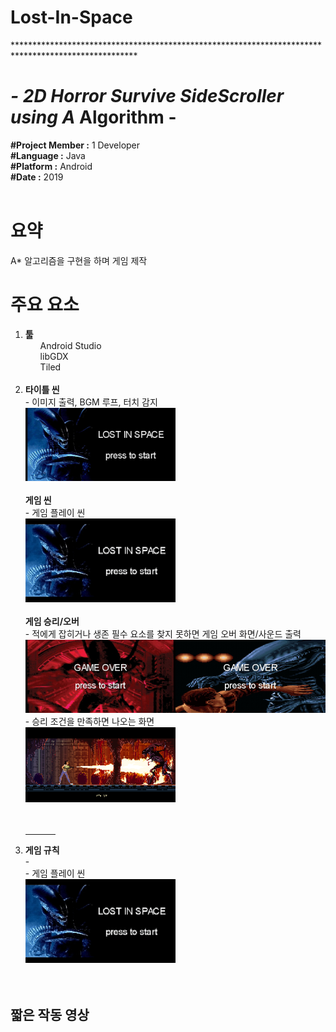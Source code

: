 # Lost-In-Space
*****************************************************************************************************<h1>- 2D Horror Survive SideScroller using A* Algorithm -</h1>
<article>
<b>#Project Member :</b> 1 Developer<br>
<b>#Language :</b> Java<br>
<b>#Platform :</b> Android<br>
<b>#Date :</b> 2019<br>
</article>
<br>

<body>
  <h1>요약</h1>
  <div>
    <p>
      A* 알고리즘을 구현을 하며 게임 제작<br>
    </p>
  </div>
  
  <h1>주요 요소</h1>
  <div>
    <ol>
      <li><b>툴</b><br>
          <ul>Android Studio</ul>
          <ul>libGDX</ul>
          <ul>Tiled</ul>
      </li>
      <br>
      <li>
          <b>타이틀 씬</b><br>
          - 이미지 출력, BGM 루프, 터치 감지<br>
          <img src="Image/title.jpg" width="50%">
        <br>
        <br>           
          <b>게임 씬</b><br>
          - 게임 플레이 씬<br>
          <img src="Image/path2.gif" width="50%">
        <br>
        <br> 
          <b>게임 승리/오버</b><br>
          - 적에게 잡히거나 생존 필수 요소를 찾지 못하면 게임 오버 화면/사운드 출력<br>
          <img src="Image/gameover1.jpg" width="50%"><img src="Image/gameover2.jpg" width="50%">
          <br>
          - 승리 조건을 만족하면 나오는 화면<br>
          <img src="Image/victory.png" width="50%">
        <br>
        <br> 
          </ul>
       </li>
       <br>
      <li>
  <hr width="10%" color = "black">
            <b>게임 규칙</b><br>
            - <br>            
            - 게임 플레이 씬<br>
            <img src="Image/path2.gif" width="50%"><br><br> 
        </li>
      <br>
    </ol>
  </div>
  <h2>짧은 작동 영상</h2>
</body>
